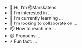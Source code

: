 - 👋 Hi, I’m @Marskatens 
- 👀 I’m interested in ...
- 🌱 I’m currently learning ...
- 💞️ I’m looking to collaborate on ...
- 📫 How to reach me ...
- 😄 Pronouns: ...
- ⚡ Fun fact: ...

<!---
Marskatens/Marskatens is a ✨ special ✨ repository because its `README.md` (this file) appears on your GitHub profile.
You can click the Preview link to take a look at your changes.
--->
